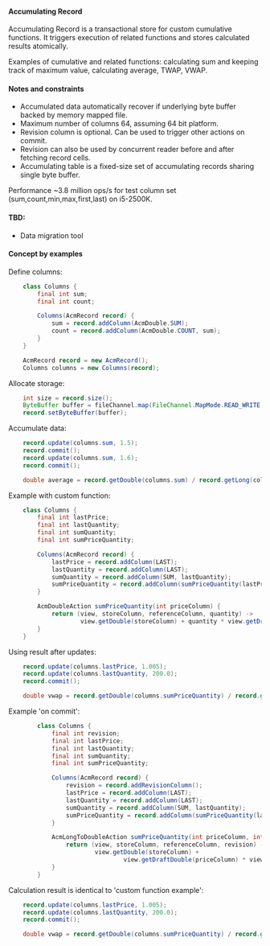 #### Accumulating Record

Accumulating Record is a transactional store for custom cumulative functions.
It triggers execution of related functions and stores calculated results atomically.

Examples of cumulative and related functions:
calculating sum and keeping track of maximum value, calculating average, TWAP, VWAP.


#### Notes and constraints

* Accumulated data automatically recover if underlying byte buffer backed by memory mapped file.
* Maximum number of columns 64, assuming 64 bit platform.
* Revision column is optional. Can be used to trigger other actions on commit.
* Revision can also be used by concurrent reader before and after fetching record cells.
* Accumulating table is a fixed-size set of accumulating records sharing single byte buffer.

Performance ~3.8 million ops/s for test column set (sum,count,min,max,first,last) on i5-2500K.

#### TBD:
* Data migration tool


#### Concept by examples

Define columns:

```java
    class Columns {
        final int sum;
        final int count;

        Columns(AcmRecord record) {
            sum = record.addColumn(AcmDouble.SUM);
            count = record.addColumn(AcmDouble.COUNT, sum);
        }
    }

    AcmRecord record = new AcmRecord();
    Columns columns = new Columns(record);
```

Allocate storage:

```java
    int size = record.size();
    ByteBuffer buffer = fileChannel.map(FileChannel.MapMode.READ_WRITE, 0, size);
    record.setByteBuffer(buffer);
```

Accumulate data:

```java
    record.update(columns.sum, 1.5);
    record.commit();
    record.update(columns.sum, 1.6);
    record.commit();

    double average = record.getDouble(columns.sum) / record.getLong(columns.count);
```

Example with custom function:

```java
    class Columns {
        final int lastPrice;
        final int lastQuantity;
        final int sumQuantity;
        final int sumPriceQuantity;

        Columns(AcmRecord record) {
            lastPrice = record.addColumn(LAST);
            lastQuantity = record.addColumn(LAST);
            sumQuantity = record.addColumn(SUM, lastQuantity);
            sumPriceQuantity = record.addColumn(sumPriceQuantity(lastPrice), lastQuantity);
        }

        AcmDoubleAction sumPriceQuantity(int priceColumn) {
            return (view, storeColumn, referenceColumn, quantity) ->
                    view.getDouble(storeColumn) + quantity * view.getDraftDouble(priceColumn);
        }
    }
```

Using result after updates:

```java
    record.update(columns.lastPrice, 1.005);
    record.update(columns.lastQuantity, 200.0);
    record.commit();

    double vwap = record.getDouble(columns.sumPriceQuantity) / record.getDouble(columns.sumQuantity);
```

Example 'on commit':

```java
        class Columns {
            final int revision;
            final int lastPrice;
            final int lastQuantity;
            final int sumQuantity;
            final int sumPriceQuantity;

            Columns(AcmRecord record) {
                revision = record.addRevisionColumn();
                lastPrice = record.addColumn(LAST);
                lastQuantity = record.addColumn(LAST);
                sumQuantity = record.addColumn(SUM, lastQuantity);
                sumPriceQuantity = record.addColumn(sumPriceQuantity(lastPrice, lastQuantity), revision);
            }

            AcmLongToDoubleAction sumPriceQuantity(int priceColumn, int quantityColumn) {
                return (view, storeColumn, referenceColumn, revision) ->
                        view.getDouble(storeColumn) +
                                view.getDraftDouble(priceColumn) * view.getDraftDouble(quantityColumn);
            }
        }
```

Calculation result is identical to 'custom function example':

```java
    record.update(columns.lastPrice, 1.005);
    record.update(columns.lastQuantity, 200.0);
    record.commit();

    double vwap = record.getDouble(columns.sumPriceQuantity) / record.getDouble(columns.sumQuantity);
```
